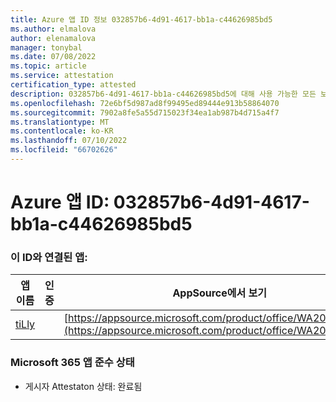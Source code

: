 ```yaml
---
title: Azure 앱 ID 정보 032857b6-4d91-4617-bb1a-c44626985bd5
ms.author: elmalova
author: elenamalova
manager: tonybal
ms.date: 07/08/2022
ms.topic: article
ms.service: attestation
certification_type: attested
description: 032857b6-4d91-4617-bb1a-c44626985bd5에 대해 사용 가능한 모든 보안 및 규정 준수 정보입니다.
ms.openlocfilehash: 72e6bf5d987ad8f99495ed89444e913b58864070
ms.sourcegitcommit: 7902a8fe5a55d715023f34ea1ab987b4d715a4f7
ms.translationtype: MT
ms.contentlocale: ko-KR
ms.lasthandoff: 07/10/2022
ms.locfileid: "66702626"
---
```

# <a name="azure-app-id-032857b6-4d91-4617-bb1a-c44626985bd5"></a>Azure 앱 ID: 032857b6-4d91-4617-bb1a-c44626985bd5


### <a name="apps-associated-with-this-id"></a>이 ID와 연결된 앱:
| **앱 이름** | **인증** | **AppSource에서 보기** |
|--------------|---------------|-----------------------|
| [tiLly](../forward/WA200003825.md) |  | [https://appsource.microsoft.com/product/office/WA200003825](https://appsource.microsoft.com/product/office/WA200003825) |

### <a name="microsoft-365-app-compliance-status"></a>Microsoft 365 앱 준수 상태
- 게시자 Attestaton 상태: 완료됨
